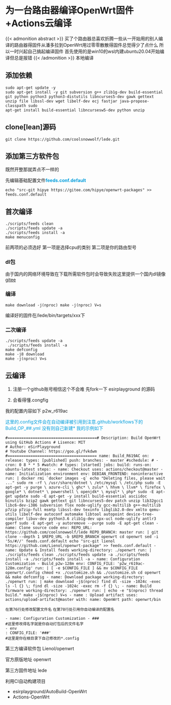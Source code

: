 # 为一台路由器编译OpenWrt固件+Actions云编译


{{< admonition abstract >}}
买了个路由器总喜欢折腾一些从一开始用的别人编译的路由器得固件从潘多拉到OpenWrt用过零零散散得固件总觉得少了点什么 所以一时兴起自己搞起编译固件
首先使用的是win10的wsl内建ubuntu20.04开始编译但总是报错
{{< /admonition >}}
本地编译

## 添加依赖
```
sudo apt-get update -y 
sudo apt-get install -y git subversion g++ zlib1g-dev build-essential git python python3 python3-distutils libncurses5-dev gawk gettext unzip file libssl-dev wget libelf-dev ecj fastjar java-propose-classpath sudo 
apt-get install build-essential libncursesw5-dev python unzip
```

## clone[lean]源码
```
git clone https://github.com/coolsnowwolf/lede.git 
```
## 添加第三方软件包

既然开整那就弄点不一样的

先编辑基础配置文件<font color="#009DDC">**feeds.conf.default**</font>
```
echo "src-git hipye https://gitee.com/hipye/openwrt-packages" >> feeds.conf.default 
```
## 首次编译
```
./scripts/feeds clean 
./scripts/feeds update -a 
./scripts/feeds install -a 
make menuconfig 
```

前两项的必须选好 第一项是选择cpu的类别 第二项是你的路由型号
### dl包
由于国内的网络环境导致在下载所需软件包时会导致失败这里提供一个国内dl镜像
[gitee](https://gitee.com/tolqy/openwrt-lede-dl)
### 编译
```
make download -j(nproc) make -j(nproc) V=s 
```
编译好的固件在/lede/bin/targets/xxx下

### 二次编译
```
./scripts/feeds update -a
 ./scripts/feeds install -a
make defconfig
make -j8 download
make -j(nproc) V=s
```

## 云编译

1. 注册一个github账号相信这个不会难
先fork一下 esirplayground 的源码

2. 会看得懂.congfig

我的配置内容如下
p2w_r619ac

<font color="#009DDC">这里的.config文件会在自动编译被引用到注意.github/workflows下的Build_OP_##.yml 没有则自己新建*
我的示例如下</font>
```
#=======================================# Description: Build OpenWrt using GitHub Actions # Lisence: MIT 
# Author: eSirPlayground 
# Youtube Channel: https://goo.gl/fvkdwm #======================================= name: Build_R619AC on: release: types: [published] push: branches: - master #schedule: # - cron: 0 8 * * 5 #watch: # types: [started] jobs: build: runs-on: ubuntu-latest steps: - name: Checkout uses: actions/checkout@master - name: Initialization environment env: DEBIAN_FRONTEND: noninteractive run: | docker rmi `docker images -q` echo "Deleting files, please wait ..." sudo rm -rf \ /usr/share/dotnet \ /etc/mysql \ /etc/php sudo -E apt-get -y purge \ azure-cli \ ghc* \ zulu* \ hhvm \ llvm* \ firefox \ google* \ dotnet* \ powershell \ openjdk* \ mysql* \ php* sudo -E apt-get update sudo -E apt-get -y install build-essential asciidoc binutils bzip2 gawk gettext git libncurses5-dev patch unzip lib32gcc1 libc6-dev-i386 subversion flex node-uglify gcc-multilib g++-multilib p7zip p7zip-full msmtp libssl-dev texinfo libglib2.0-dev xmlto qemu-utils libelf-dev autoconf automake libtool autopoint device-tree-compiler libuv-dev python3.6 zlib1g-dev upx-ucl node-uglify antlr3 gperf sudo -E apt-get -y autoremove --purge sudo -E apt-get clean - name: Clone source code env: REPO_URL: https://github.com/coolsnowwolf/lede REPO_BRANCH: master run: | git clone --depth 1 $REPO_URL -b $REPO_BRANCH openwrt cd openwrt sed -i '5s/#//' feeds.conf.default echo "src-git lienol https://github.com/Lienol/openwrt-package" >> feeds.conf.default - name: Update & Install feeds working-directory: ./openwrt run: | ./scripts/feeds clean ./scripts/feeds update -a ./scripts/feeds install -a ./scripts/feeds install -a - name: Configuration Customization - Build_p2w-128m env: CONFIG_FILE: 'p2w_r619ac-128m.config' run: | [ -e $CONFIG_FILE ] && mv $CONFIG_FILE openwrt/.config chmod +x ./customize.sh && ./customize.sh cd openwrt && make defconfig - name: Download package working-directory: ./openwrt run: | make download -j$(nproc) find dl -size -1024c -exec ls -l {} \; find dl -size -1024c -exec rm -f {} \; - name: Build firmware working-directory: ./openwrt run: | echo -e "$(nproc) thread build." make -j$(nproc) V=s - name : Upload artifact uses: actions/upload-artifact@master with: name: OpenWrt path: openwrt/bin 
```
`在第76行处修改配置文件名`
`在第78行处引用你自动编译的配置名`
```
- name: Configuration Customization - ### 
#这里修改得名字就是你自动打包后的文件名字 
- env
: CONFIG_FILE: '###' 
#这里是你在根目录下自己修改的*.config 
```

第三方编译软件包 Lienol/openwrt

官方原版地址 openwrt

第三方固件地址 lede

利用CI自动构建项目
- esirplayground/AutoBuild-OpenWrt
- Actions-OpenWrt


